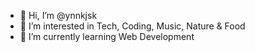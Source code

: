 - 👋 Hi, I’m @ynnkjsk
- 👀 I’m interested in Tech, Coding, Music, Nature & Food 
- 🌱 I’m currently learning Web Development

<!---
ynnkjsk/ynnkjsk is a ✨ special ✨ repository because its `README.md` (this file) appears on your GitHub profile.
You can click the Preview link to take a look at your changes.
--->
